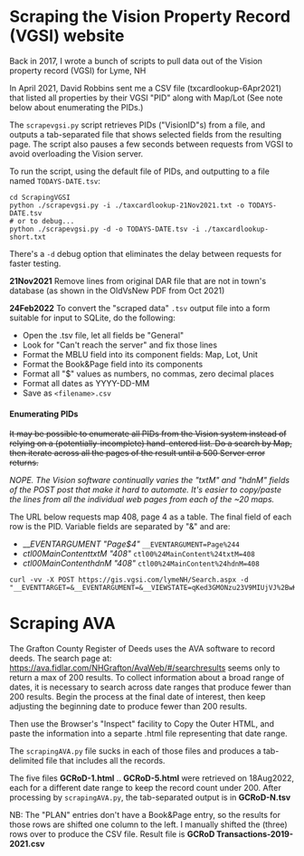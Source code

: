 # Scraping the Vision Property Record (VGSI) website

Back in 2017, I wrote a bunch of scripts to pull data out of the Vision property record (VGSI) for Lyme, NH

In April 2021, David Robbins sent me a CSV file (txcardlookup-6Apr2021) that listed all properties by their VGSI "PID" along with Map/Lot
(See note below about enumerating the PIDs.)

The `scrapevgsi.py` script retrieves PIDs ("VisionID"s) from a file, and outputs a tab-separated file that shows selected fields from the resulting page.
The script also pauses a few seconds between requests from VGSI to avoid overloading the Vision server.

To run the script, using the default file of PIDs, and outputting to a file named `TODAYS-DATE.tsv`:

```
cd ScrapingVGSI
python ./scrapevgsi.py -i ./taxcardlookup-21Nov2021.txt -o TODAYS-DATE.tsv 
# or to debug...
python ./scrapevgsi.py -d -o TODAYS-DATE.tsv -i ./taxcardlookup-short.txt 
```

There's a `-d` debug option that eliminates the delay between requests for faster testing.

**21Nov2021**
Remove lines from original DAR file that are not in town's database
(as shown in the OldVsNew PDF from Oct 2021)

**24Feb2022**
To convert the "scraped data" `.tsv` output file into a form suitable for input to SQLite, do the following:

- Open the .tsv file, let all fields be "General"
- Look for "Can't reach the server" and fix those lines
- Format the MBLU field into its component fields: Map, Lot, Unit
- Format the Book&Page field into its components
- Format all "$" values as numbers, no commas, zero decimal places
- Format all dates as YYYY-DD-MM
- Save as `<filename>.csv`

#### Enumerating PIDs

~~It may be possible to enumerate all PIDs from the Vision system
instead of relying on a (potentially-incomplete) hand-entered list.
Do a search by Map, then iterate across all the pages of the result until a 500 Server error returns.~~

_NOPE. The Vision software continually varies the "txtM" and "hdnM"
fields of the POST post that make it hard to automate.
It's easier to copy/paste the lines from all the individual web pages
from each of the ~20 maps._

The URL below requests map 408, page 4 as a table.
The final field of each row is the PID.
Variable fields are separated by "&" and are:

* ___EVENTARGUMENT	"Page$4"_ `__EVENTARGUMENT=Page%244` 
* _ctl00$MainContent$txtM	"408"_ `ctl00%24MainContent%24txtM=408`
* _ctl00$MainContent$hdnM	"408"_ `ctl00%24MainContent%24hdnM=408`

```
curl -vv -X POST https://gis.vgsi.com/lymeNH/Search.aspx -d "__EVENTTARGET=&__EVENTARGUMENT=&__VIEWSTATE=qKed3GMONzu23V9MIUjVJ%2BwK%2FKL%2FACMOHnR%2FxXQB39kDH20syEg3li0SN2zs5alnWEOf2ey6Ig8wUo6tWuaw8ZuXQqMw%2Bp2U1zFilwFJF7oZoD4sKqbz97IGo245Tz1XK7RBn7rheq8LkScf8ABCgy70tNIESYLysMqyOyx%2Bl643ll0OA120qFIODlLBKtEOaAA6ijqqWPh2Izxb4fQ4zfUDp7us1sI2%2BJ29p5%2FmTT9bh6B48kgoZSS2D1jn4yNpi1xj44BGSDsJd4vPdGY8Fv1AfZZzqOOzGCgfv0A1d2xpXsq2Bl%2Fx72iJablqT1oCJOiAuTQ6WeMOR9eO7uicIXLYAaMHJ01BvQaHaYwbEHB5nG4RulcZ4LeCwD%2FUqMAZIZDsw5XO1%2Bqv2T93s0MMF%2BC5Jp1ODqFSejv44vYGPWP4SCMUOglMqDGHtW1KoOZxWf8osYHo%2BcXiTQWW2%2Fmw71Jq%2FIHZ9FzVrJZHHNWV9k%2FKIgpqITXBnaUoVoTvQkGk5zdl1VUm9Mi1JmXy47ZCFCeS0PcmeiMj2Jj7IIh3W83GK4%2FFjRqRbqSF7ZovXbVlGg3FMivj4KVMa3iyfy0Ao8UP66NcTqd3CtSl0C8fD%2BIX%2F7KMDYRBG%2BbVHIxunWaHDsOiHSchEY7Vws3BvQQcgqVjrGgqGKE%2Bpb1snF%2FUsVM8%2By26u3%2FyLLEY320IsnVWcZDyrvhyDMxZmeh4pr1F0St5FSfQ50tGmwf%2B%2FcZ0%2Fo%2BjIkB1saXkJdFVEklTgKERKpLo9SF9xzqQ2qAiipwrxBe0LaP14jMJAr%2BKJtudOCbpAIyU%2BOOUy%2Bb6BIQJjKXbd3uqXEjJSbg1Fe8LZK7AX1BvXjPwrEIPocjUdVxwWCknUOttASCr%2BwkqkdhqEnLGG4YO0yiVS3zHBTcRkaba22NNPrG%2FxNi7hY37DNXTKqveFkknVS5zgxtzAdZdws5Lz5Vz6tHshR6BNcdZEiRfo1F9l6d5TrmSw8%2BKe7ol3261all9CelvgrjRXgk572j5afX23dGrhTRq%2Bu3VFhBkYdMt3b%2BPMcrIQjsWBByzNs9SQDWRZMi95093URD8kEAFDM3B4ohOftc60x2sTakoBd2WcGg7VndZ4R4RJdmQxu0DB4vPhnZLMMkapOusNVv%2BFdVbfmw8kvLX4kEG%2BdxpemcGmvAHlaBJPlDxYWsJedQ9Xu%2B3ghf5ly2EVTJqR4hr1xafNrp6A7RIfjRdP6trXkUFETtxr65ga3e7tuVRVtBEXA9QnH5N85BIsSwZjYt2iQDBuPt1kG3GHYATpTTIQwH5ZGVz%2F57mWJmEQZR3yxQza1ULyIOn2OykWVDfJHHT0OOuolzHg63LpyEglne%2FvHBDcVmAQdqIPET7OVQr7433hb%2B3BHS0rTncELg9oOgWSFAiKFajnW%2BzzzfveTBfHd06q%2FYyk9SKfyNNHJ1qUAKdjl5N1rDUwEzocXwv6InDJ%2FX7toHIlfLL0fXsn9gbp0fsVgmcvisc4EiUFFdKAeVKX15i5HEdKYLibneFFmX6rNWaUfbFG%2BEGwJGimw0hoJsviDMDMsZ%2FYU7vCpbs9J%2BzpqMGZtJNOjYyRrvk%2B79Dnom4jSmsKztbAB4FztbSMkHrHgKOwP29mhb5otMPz0NHdtlYbSujJfe3OMQqWDmTdMh5p5H59NSV9ADmfH1D2FHRhmMk65ONhUejNOMmHgfVi330YOI6683tqHq05YBJX47wd2sR6RqNouyja6YRyCxeVVnOYiDT1bYGTLEoe0mc0LYWDX3JmhaehHy9qFTvs9zNXwpBdrmnSvO7FeSqey1ocwtYq7fU4XLdxqM6Boqi8PxYupfQWCSXIHNkkxGxsmyHqGcYqvMORHBcveOOhIU6BsqSHq2nfIIbnuUC57F7S0fiv%2B2Fj5fQ8mPMic3GCPfcGMAow2SsfPzFbR06A1VEzVLrsScMt2kQoiP85xGWPAidMmvqHhXoOHaAq2ehQUyp1SONa8PwQxtQhhZjaNzjCYzCeEsawDtVvkLhu6po9mThe%2FcSozVc1vyo%2Brmxz8jnQLXasWedF3l%2Bxqbuz9z6OK97Ll2w8Vj0cAEm9EUnniWrnD43Hg1NkXps5hYFvgFtsnPoVliELg2MIlsgVKol6PeYZEFDU8%2B418iH2buLtsurrDiHrKxNwKpPa4C04%2BrQgjXuGZbrZldY3sKcucROlA%2FDTyV7xmFouQA4AzqWj%2FzZuaXpQDgBmrWbWpRMI%2FDiIgB6CrdsEOIy5heGe9e%2Bux%2BD%2FZONSb%2Bzoq%2F0K%2FUwDAHHeol%2FLmHIxSLFvrTWoxh%2B8VovrBoQkYfNG%2FnVT1CNuZqsjnOJCaGG%2FgY%2Bqzy0daVLpe1M7EGKa%2Fc0kVqWO7OPeUZARq1Q602dW%2FPlMnOHkYtExQ5ybMe75VTNz7BPKgy2hNy9uOsrH%2BPC6qcXuW5ido%2FuezUrW7v5j%2BUIirutDk%2FQMYaN2C157B4MgblIrXRngI1gNf1Blr8XEweXPaqYrTQUFV2U2L%2F%2B9582cQa7PjC56Ka0hr84u5prU8DNDzTis3tjottuR%2FaKKWSwjj%2FallPZ%2F0RBPU26BsDykdA8OKEog8hWjbPADfXJgBxjrpslT6DfOyWVdak%2FF99i8xvm0hi1Jljh0JsgJhB9WTLn2T5qEzYWSOo6l13O4M7sOAlQWm7PFwsO8c9mco0OGjL2LHCJGk9FCEpddIfWyM3tdyEUo53uGeR8SclyOKyD4nxjsiwGHmjg%2BqWiLYX2JPXQHjyHPK7Tj3hVWWJxFOucHxTR%2F1GtEpFja%2F2FP%2BykAPsRPMKQg4RxBBz6kBxAs5WRiCR7nxe2MWV3DaGoLzmnng7WybFiC%2BKu35M6VHOnC8Xj1Vd85pHHWQTSb%2FwFmEQMjloF2iap7MApXoY3Cw6So%2FwwZVLk7oxGMRz0vDMPoEa9cvld8CgbqqBy3x5%2BzIiTXsTxjvEWptx7IVIC3pLMxr27Ag3icDK23iNqGsJDT9hNzN6ULgh5KAfiX7d0mKm7RlG3JqIxN1mwfz7jkC17He12niSYdrtHm2rFWQt2IyVUGJnUoEs9KXq3nv1dTFtN4eSAHDoqX4HD2uD2swRADDlumI%2BSJwvU4QV3YIrhj%2FsGdKOr4yqyxKXO6gKiFHkPJ1dkvzlvgbMIFNMeIDpSdOrEj3o1speLHVOZ2AU%2BLVOwY0GXHfTIpp4OMjBoVaL4wpb6AYYROuQpErpeNDabt2U4orPrCKIqsgXI0FHbUeB0GSV2%2FpayiDDkRkSM4T26GApHWqBdQAb74or5UsuzqjmisFLeIsFV4Z2RBLobvIFKOYMvN43RRkW2zjxOQ1INn%2F4xgL3aA6DztX%2BmsPNWLVRLnmj%2FO1MaiCJYVy9nIPmlNgE7VEZTg7%2B85vkBbJP5QIC5EZeCW5zr1cwSa2noqQFXep8gzSKrjOUqSlqKwVt3QbVD7CQB%2Fb6MmkT3n9sUCSftkTCECv35GMF4qiRqbOhkj4qMCI%2BbrfttDUpA3GR2o9AVfhqZKfDE4toc1kadeAlLj7d0W776xU22QGM9CjPNyK0y%2Fl9ozvf%2BcIxpXoT1s5nD8%2F422LhbDnjsBZoNtY6vqmAHCo2P4dnOSSdej8x6H0TXmah1yasbGMotGSRw%2FbF3fzRBKcXtWB5FvxZ%2FXR%2BGZTMuJmB%2B1Od%2F9HWakPlS%2FVey4cvsd7ol8vWy%2FShHKdeWfgvWjojyiScrH5y8wdOJMeHzAC4j5GATRjc1fJ6N7OH1t4hj0dWgaL1muMTJLa3Bz3u3nJEMCxQokOWHByWtvqI6YqdCU4xe9%2Fpcm5LUprOfL5srjJS4Ixcs0iJiIetii9yedFrRyCRjBLoJxXhecWle6OH9wTJLEPNh2CJ%2B0EPCjXZlDtNWsxqKDAJqUbCrqlKZNRh0SHnwLBE7OXsv8yayHzS3CsElTM76q%2FrDsIy9eSg05A48oZ9QRjd7QGKxzLHjv%2B2PMos6jSABGjBaJAjrj3AcLScVr%2FhVvOyiPiTNejtHw6YuEbQjy%2F7L%2Bj9nMY3VbZda6ONkyq5yjcO3Nb31YzPK5sAfF2TpHhCOrfLVDS74Ksa2qaS66Whfx1vslJj3mfiKBE1%2Bwfd28Sa1TznHcSbHxNLhednu2oKmqH2fezC%2FdSOaUQil%2FxsfwNoHG01pHe%2Fhl8d5Nh%2FULFTZpBlmnVKVSKPaG%2Byeeg1FAEnFNDsl7lxyioL%2Bq2OWeHFv0KZ0uPQOqnslJ6YJZ2CxUINi4Kz96bnlh4%2BH7%2FGJCS4vFhcSgQabMDliteQce6xXlC3z%2BVP7LmdL0Pd5KznhN%2BTNW7YqLDGLjy%2FbysXIIBOEM3kHEXRezTSLrgmWa312x6xEd8VbbUTNaL5OmtOiRNyb7tk3uVlUYanGufUhGLxAhZOtswWqfnhJsefryZTmZwpavqaOE6Ji4sYccqyYu9nXh25uVs83Yw4%2Fo%2B7Rdo7N9VJVLcCQKVGrMjGdFHzI9Zq1bamFGuf7V8D%2FjnXrD%2FaTfjOj%2BqGk%2BZzPzroE%2BzRxtdrq29yHkmTm5NU8qWnO10KMgM1woUjDIraBzzP8q%2BETUkrxrKm3B63AAZjxd%2BisLjd7rle6l9N8s85L8WcgXvHZ1IdT0avoLpJu0xagNO4NWODbJ4dtdoQkpe5JxKMWdCoUoDLXx%2FYS%2BGca9jLT%2BlMgz55Vng51YIVIwy4B8CPXg2STBW4y38AUmx59bajz3OAa0doSPAx4TgFjWspirvNAWlhdCWaJm41L5U8S15z%2BwlJKz09Yc%2F4amNbhvet94hZBcOre962ErytmvRxehssbxjVbUHmtjnT%2B2i%2B04dxAM5KqvgsTwsac0HplFT3q68jrcaSDlb2Gz9qHW6k%2FzS8uZb8kEqlScrFkfsZw72YQ651CXs8nu7IOkghJdsAP2AiBAQV3qZJH0w3vGETxne7a5nDEf%2FjNj939VdieQSRIJMqxQcIF55LNWJL8AsXZYyXI99rq6p6E0m6Anm3wgo0YNlTXZqP6l67xuasmYnKulDeztiMhxPPoq0k48FRzecM908We8VssPuRrWW2XX%2BuKO4hDqycNwK80AQRNZ32HOtmNXZ%2FTds4uR6tb4zrCscBe82rouTaE3xsmHRZ%2B3SGuKwX8M3I6FIRfNzqowBh1wh9xyh%2FpTPTFZNCSf0n37Nrk1lhAZ5Www8Wf3PDfdEA9znLx5iciFE0gNNrPG66r2GPyfgZbMuSyOmL3pV7ChNsk1PmaEnXNBwAQ%2F%2B3WxtAdhpzVL1UbStOvMGlPDUh%2FC0fgYx7Oi5IG71Wfktq5c5QDE8ckPOd2adsaRcQvfb6yXqxWHJNYMmvjoijX%2FATfNZTf0STGOI6ivaXbS6prL67bCB6W13WwKbxF83xKq2cJX4YKBlLMXWd91hy9mlx2GqjNNkEBB8lEcvLej0i6D0cz8t6l6bNvDXS7sDWSVkoVRRkGDHqVTFhxMQ95%2F5FyIN%2B0eE%2FKbmeO9C0OB9X4MxD9AV8ds675TiVpTyrZ6dE9vRczuS%2FIZgh585PyE9AdLOFyvdd%2Bc54c6pTF4RTsn0V29%2Bgc98QZdWmps5zNnoRi%2FnFpdBFEyCxI69rTBClvA%2F8MjUUT4%2F2oPBcxRmxjL4U%2F5jgfyxqfsfdStFcp848bJKiJVUzb4FgQNJiVnhPQmPDCQvmqywWavz%2FrlXRwBRX771KROI50Eq57rFzrNgty8y4zjAdTBM2P0Tib%2Fj3FHfMPd%2BQ9YIHlykveLgCrbRrGQFlfE48Q4FiruBmKP%2FSmwS%2FHghMnQHwV2jnBYXNl16W2LFw%2BKcHXDiuWVeOJ5L%2BtCNwC1xrV7wHM2joshu%2BA8P3MS9PJ%2FBkRw7Ai%2BFzzT%2FAcB7MVjht0oPW2sVnXYHCTVeMdLiHoKsG8V2ShL1KcemSIMrdfw37pIySNN0D5kshuAzPZz2Rf%2BVxhRvMj417%2F5OtTiWhARsu4kyB0HwI4l2BdcpfcQUwpTplkbgrXRbGgQWV550cCgsRg8NH2Lz6u24t8WY4zNgEr4KQ%2F%2Bkp5Sh%2BWnP31YYHeA%2B5VBm5glm6Blqfz5rx16MxSTU2VGBTpWPKxGfTgplT%2F1SxBUfJCpGetm71Ier7XON29U9YFkwTylf%2FgAa4ScnJRthdIuetgkZEgxDHn82mwGrKJVm3xfrsmeslX%2BUC75krb8qBq%2BmZpGKozESKyTf9G1li7LSzOznrUOyxupOYXCwPkKQJavFtnj5i9FZFLqcbm%2BDKSgNhLATqE9vyNJmyXUGp72V8N5wghxkXYQ5X0HvJa0uoqL20tg6VyKEMYbvE3e5ztUtMUaHXnPNt%2BildIGUFB%2BwESWDdGbihtEIVgU9%2BfbxETRLxMa3Xk5UnM1ASpBaeJns9Xw1kF%2Bz6jl6my9jYevxqFpPcJVvAY%2BSu2aLNG7bkPux6%2BcoJH8QjiMcbteN61flCVnr70HYkG3yvV6hz7TCsqXLbtlq%2B4wWA57mMuYHzZYR6Kct5xTqFJeB0Ec26s0letyW7%2FU%2BlELNwBOeueovIg%2BuiG2iL26%2FrCp8teXj%2BsyvE5Y1ByQtoL0DyN7fiFSBr9Coiq45WNJ2WAYWs3H0E9CdTofeajfhTr%2FonJQe2%2F103OhU5mXQwdm%2FfNA6qBwicAROBcYO%2FeY%2Fc6gKoAt%2Frs9BuKCGgVtCtEEMxlJYVH3cXLKfeQ4ie0T6EHlRrQXxUadZNa99h%2B6wcLUSaBoyq6h1EqhIpwcH9gX60lu7J%2Bo5t8NvhZWq%2BTN4r9DhRQO31pqYJ45g%3D%3D&__VIEWSTATEGENERATOR=47FAFF47&__VIEWSTATEENCRYPTED=&__EVENTVALIDATION=oP76MGTpVWooOPn%2FxW6pcRiCrPKkBkufMJI%2BdOyUlKwMAUEOF%2FmyduHFhVJzMwxnsht8kJA19NEGkBo25Ltn7KOcry2iOCAnjp3JWEm6OqkSmwaTGkn30phbuobEa%2FuQ%2BHK3KAL5HaOALQ1FlRs%2BAZ8047OSUE%2BcaXg30WuKuZRTkpyuyZ2ZlQheRz7LAJ9Qy7GMelR9jjfgANRCFD4agnt4rrKmJhHx96QW3AOrFgPPXv%2ByK091TFSVPl5TJDsMJFb19mw%2FE8841snAm1fd8sB6M6PI99SnqYOzD08rC7DPQeAAMcjB9oU3cpAqzqaGKWE7LdhBmcMgnYVBsVlAd40LDjqnN0ZKThiYOaMkUJ35R8ZmoL4k2qnGGi2v0w%2B9DhD%2FPnlRN7ATiFD95%2BwCs4ZrHf256Y7sjYDxvLav7Hp3SHmeAiHRcHhS15HFLq9ZcchZilGPKC8ohhpFd%2BDczc0g5rQd2RFu1RNacHG2yZC825cZY1cLCgBlqUGWbJ%2BvzEHXJFzkc%2B1Vt6ullansyFj53yGNV93NWKYSZOOve%2FshLOAn%2FVv0KDqfBwSTtU3akPkHzdyOQvdJ4s9n57UmUHLWai%2FRXs3UJ0Ox%2Bn9JPbCDMsB1vp1LOHrqL8ehHxLXvTpHJ9tg%2FKv6yGbM2IHhFq9WEGQtB0ZmZOcKUbalPgi2uwD6U6Gz8RmqBkbLNvwIqCVhOrNY19YA7kbxvWOw3WYGNDbJSxJsJOfyyXTucNNIU4m%2BMiqShnLe8IyLaLfFtEIIWtsbrwjl5JUhZTnvsDx6QLXtiKa%2Bfq98evWQtqdEU0HltBpFUwDKzyEUJXPALFfFFunE7tqqH%2BiTS0%2BQxAIRFFliZm6GiKrdxD7r%2F9%2FCrFcvEPEqVEF532vxeikG6hRIZFsxYn0TadP6%2FtUh4XlXqSmozgYWRcQ6wotI4WtJc64EE8h8J0eUw%2Fbj2E44P9lcQk3X%2F6YOQDXdcds%2B4fyKGlqHRE%2BpiUkHBCY0b40%3D&ctl00%24hdnKeepAlive=No&ctl00%24MainContent%24hdnPid=&ctl00%24MainContent%24txtSearchAddress=&ctl00%24MainContent%24txtSearchOwner=&ctl00%24MainContent%24txtSearchAcctNum=&ctl00%24MainContent%24txtM=407&ctl00%24MainContent%24txtMc=&ctl00%24MainContent%24txtB=&ctl00%24MainContent%24txtBc=&ctl00%24MainContent%24txtL=&ctl00%24MainContent%24txtU=&ctl00%24MainContent%24txtUc=&ctl00%24MainContent%24txtSearchPid=&ctl00%24MainContent%24txtSearch=&ctl00%24MainContent%24ddlSearchSource=3&ctl00%24MainContent%24btnSubmit=Search&ctl00%24MainContent%24hdnSearchAddress=&ctl00%24MainContent%24hdnSearchOwner=&ctl00%24MainContent%24hdnSearchAcctNum=&ctl00%24MainContent%24hdnM=407&ctl00%24MainContent%24hdnMc=&ctl00%24MainContent%24hdnB=&ctl00%24MainContent%24hdnBc=&ctl00%24MainContent%24hdnL=&ctl00%24MainContent%24hdnLc=&ctl00%24MainContent%24hdnU=&ctl00%24MainContent%24hdnUc=&ctl00%24MainContent%24hdnSearchPid=&ctl00%24MainContent%24hdnSearch="
```

# Scraping AVA

The Grafton County Register of Deeds uses the AVA software
to record deeds.
The search page at: https://ava.fidlar.com/NHGrafton/AvaWeb/#/searchresults
seems only to return a max of 200 results.
To collect information about a broad range of dates, it is necessary to 
search across date ranges that produce fewer than 200 results.
Begin the process at the final date of interest, then keep adjusting
the beginning date to produce fewer than 200 results.

Then use the Browser's "Inspect" facility to Copy the Outer HTML,
and paste the information into a separte .html file representing
that date range.

The `scrapingAVA.py` file sucks in each of those files
and produces a tab-delimited file that includes all the records. 

The five files **GCRoD-1.html** .. **GCRoD-5.html** were retrieved 
on 18Aug2022, each for a different date range to keep the record count
under 200. 
After processing by `scrapingAVA.py`, the tab-separated output is in
**GCRoD-N.tsv**

NB: The "PLAN" entries don't have a Book&Page entry, so the results
for those rows are shifted one column to the left.
I manually shifted the (three) rows over to produce the CSV file.
Result file is **GCRoD Transactions-2019-2021.csv**
